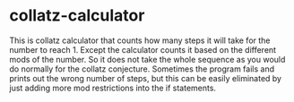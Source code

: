 # collatz-calculator
This is collatz calculator that counts how many steps it will take for the number to reach 1. Except the calculator counts it based on the different mods of the number. So it does not take the whole sequence as you would do normally for the collatz conjecture. Sometimes the program fails and prints out the wrong number of steps, but this can be easily eliminated by just adding more mod restrictions into the if statements. 
